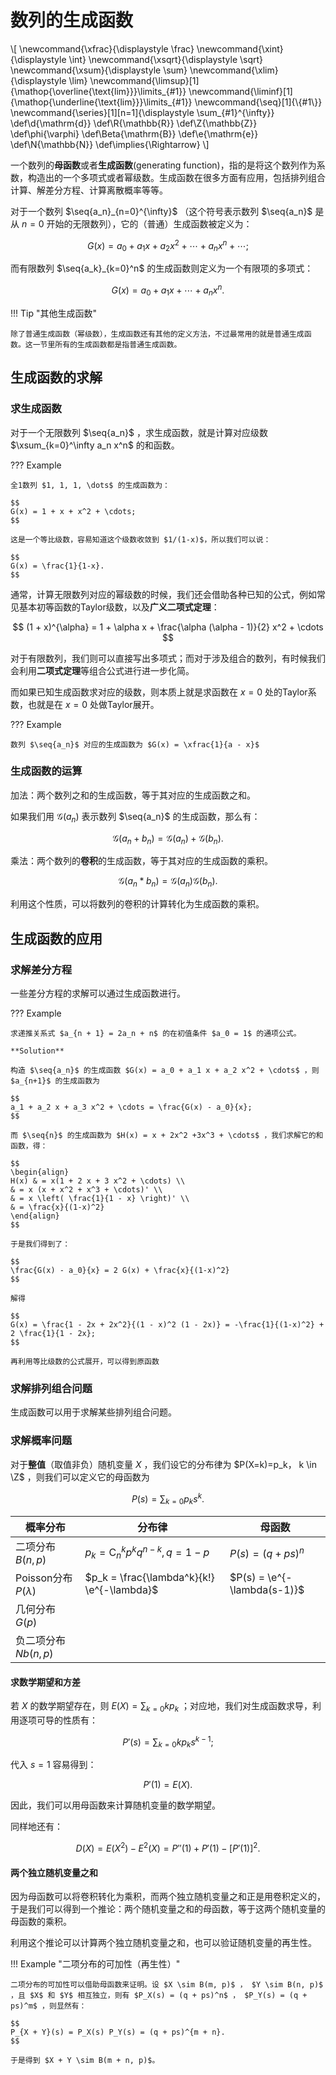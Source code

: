 # 数列的生成函数

<div class="hidden-latex">
\[
\newcommand{\xfrac}{\displaystyle \frac}
\newcommand{\xint}{\displaystyle \int}
\newcommand{\xsqrt}{\displaystyle \sqrt}
\newcommand{\xsum}{\displaystyle \sum}
\newcommand{\xlim}{\displaystyle \lim}
\newcommand{\limsup}[1]{\mathop{\overline{\text{lim}}}\limits_{#1}}
\newcommand{\liminf}[1]{\mathop{\underline{\text{lim}}}\limits_{#1}}
\newcommand{\seq}[1]{\{#1\}}
\newcommand{\series}[1][n=1]{\displaystyle \sum_{#1}^{\infty}}
\def\d{\mathrm{d}}
\def\R{\mathbb{R}}
\def\Z{\mathbb{Z}}
\def\phi{\varphi}
\def\Beta{\mathrm{B}}
\def\e{\mathrm{e}}
\def\N{\mathbb{N}}
\def\implies{\Rightarrow}
\]
</div>

一个数列的**母函数**或者**生成函数**(generating function)，指的是将这个数列作为系数，构造出的一个多项式或者幂级数。生成函数在很多方面有应用，包括排列组合计算、解差分方程、计算离散概率等等。

对于一个数列 $\seq{a_n}_{n=0}^{\infty}$ （这个符号表示数列 $\seq{a_n}$ 是从 $n=0$ 开始的无限数列），它的（普通）生成函数被定义为：

$$
G(x) = a_0 + a_1 x + a_2 x^2 + \cdots + a_n x^n + \cdots ;
$$

而有限数列 $\seq{a_k}_{k=0}^n$ 的生成函数则定义为一个有限项的多项式：

$$
G(x) = a_0 + a_1 x + \cdots + a_n x^n .
$$

!!! Tip "其他生成函数"

    除了普通生成函数（幂级数），生成函数还有其他的定义方法，不过最常用的就是普通生成函数。这一节里所有的生成函数都是指普通生成函数。

## 生成函数的求解

### 求生成函数

对于一个无限数列 $\seq{a_n}$ ，求生成函数，就是计算对应级数 $\xsum_{k=0}^\infty a_n x^n$ 的和函数。

??? Example

    全1数列 $1, 1, 1, \dots$ 的生成函数为：
    
    $$
    G(x) = 1 + x + x^2 + \cdots;
    $$
    
    这是一个等比级数，容易知道这个级数收敛到 $1/(1-x)$，所以我们可以说：
    
    $$
    G(x) = \frac{1}{1-x}.
    $$

通常，计算无限数列对应的幂级数的时候，我们还会借助各种已知的公式，例如常见基本初等函数的Taylor级数，以及**广义二项式定理**：

$$
(1 + x)^{\alpha} = 1 + \alpha x + \frac{\alpha (\alpha - 1)}{2} x^2 + \cdots
$$

对于有限数列，我们则可以直接写出多项式；而对于涉及组合的数列，有时候我们会利用**二项式定理**等组合公式进行进一步化简。

而如果已知生成函数求对应的级数，则本质上就是求函数在 $x=0$ 处的Taylor系数，也就是在 $x=0$ 处做Taylor展开。

??? Example

    数列 $\seq{a_n}$ 对应的生成函数为 $G(x) = \xfrac{1}{a - x}$

### 生成函数的运算

加法：两个数列之和的生成函数，等于其对应的生成函数之和。

如果我们用 $\mathscr{G}(a_n)$ 表示数列 $\seq{a_n}$ 的生成函数，那么有：

$$
\mathscr{G}(a_n + b_n) = \mathscr{G} (a_n) + \mathscr{G} (b_n).
$$

乘法：两个数列的**卷积**的生成函数，等于其对应的生成函数的乘积。

$$
\mathscr{G}(a_n * b_n) = \mathscr{G} (a_n) \mathscr{G} (b_n).
$$

利用这个性质，可以将数列的卷积的计算转化为生成函数的乘积。

## 生成函数的应用

### 求解差分方程

一些差分方程的求解可以通过生成函数进行。

??? Example

    求递推关系式 $a_{n + 1} = 2a_n + n$ 的在初值条件 $a_0 = 1$ 的通项公式。
    
    **Solution**
    
    构造 $\seq{a_n}$ 的生成函数 $G(x) = a_0 + a_1 x + a_2 x^2 + \cdots$ ，则 $a_{n+1}$ 的生成函数为
    
    $$
    a_1 + a_2 x + a_3 x^2 + \cdots = \frac{G(x) - a_0}{x};
    $$
    
    而 $\seq{n}$ 的生成函数为 $H(x) = x + 2x^2 +3x^3 + \cdots$ ，我们求解它的和函数，得：
    
    $$
    \begin{align}
    H(x) & = x(1 + 2 x + 3 x^2 + \cdots) \\
    & = x (x + x^2 + x^3 + \cdots)' \\
    & = x \left( \frac{1}{1 - x} \right)' \\
    & = \frac{x}{(1-x)^2}
    \end{align}
    $$
    
    于是我们得到了：
    
    $$
    \frac{G(x) - a_0}{x} = 2 G(x) + \frac{x}{(1-x)^2}
    $$
    
    解得
    
    $$
    G(x) = \frac{1 - 2x + 2x^2}{(1 - x)^2 (1 - 2x)} = -\frac{1}{(1-x)^2} + 2 \frac{1}{1 - 2x};
    $$
    
    再利用等比级数的公式展开，可以得到原函数

### 求解排列组合问题

生成函数可以用于求解某些排列组合问题。

### 求解概率问题

对于**整值**（取值非负）随机变量 $X$ ，我们设它的分布律为 $P(X=k)=p_k， k \in \Z$ ，则我们可以定义它的母函数为

$$
P(s) = \sum_{k=0} p_k s^k.
$$

| 概率分布                | 分布律                                        | 母函数                      |
| ----------------------- | --------------------------------------------- | --------------------------- |
| 二项分布$B(n, p)$       | $p_k = \mathrm{C}_n^k p^k q^{n-k}, q = 1 - p$ | $P(s)=(q + ps)^n$           |
| Poisson分布$P(\lambda)$ | $p_k = \frac{\lambda^k}{k!} \e^{-\lambda}$    | $P(s) = \e^{-\lambda(s-1)}$ |
| 几何分布$G(p)$          |                                               |                             |
| 负二项分布$Nb(n, p)$    |                                               |                             |



#### 求数学期望和方差

若 $X$ 的数学期望存在，则 $E(X) = \sum_{k=0} k p_k$ ；对应地，我们对生成函数求导，利用逐项可导的性质有：

$$
P'(s) = \sum_{k=0} k p_k s^{k-1};
$$

代入 $s = 1$ 容易得到： 

$$
P'(1) = E(X).
$$

因此，我们可以用母函数来计算随机变量的数学期望。

同样地还有：

$$
D(X) = E(X^2) - E^2(X) = P''(1) + P'(1) - [P'(1)]^2.
$$

#### 两个独立随机变量之和

因为母函数可以将卷积转化为乘积，而两个独立随机变量之和正是用卷积定义的，于是我们可以得到一个推论：两个随机变量之和的母函数，等于这两个随机变量的母函数的乘积。

利用这个推论可以计算两个独立随机变量之和，也可以验证随机变量的再生性。

!!! Example "二项分布的可加性（再生性）"

    二项分布的可加性可以借助母函数来证明。设 $X \sim B(m, p)$ ， $Y \sim B(n, p)$ ，且 $X$ 和 $Y$ 相互独立，则有 $P_X(s) = (q + ps)^n$ ， $P_Y(s) = (q + ps)^m$ ，则显然有：

    $$
    P_{X + Y}(s) = P_X(s) P_Y(s) = (q + ps)^{m + n}.
    $$

    于是得到 $X + Y \sim B(m + n, p)$。
